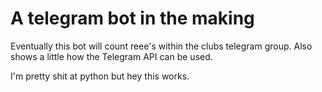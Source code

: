 # A telegram bot in the making

Eventually this bot will count reee's within the clubs telegram group. Also shows a little how the Telegram API can be used.

I'm pretty shit at python but hey this works.
